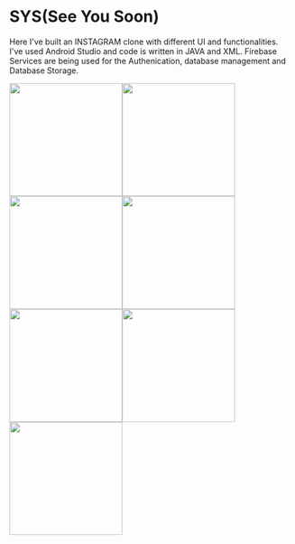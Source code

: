 # SYS(See You Soon)

Here I've built an INSTAGRAM clone with different UI and functionalities. I've used Android Studio and code is written in JAVA and XML. Firebase Services are being used for the Authenication, database management and Database Storage.

<img src = "https://user-images.githubusercontent.com/54989354/90585655-00815580-e1f3-11ea-91a5-347fed94bdcd.jpg" width="200"><img src = "https://user-images.githubusercontent.com/54989354/90586026-d2e8dc00-e1f3-11ea-9a92-f37f32dcad9a.jpg" width="200">
<img src = "https://user-images.githubusercontent.com/54989354/90586067-ec8a2380-e1f3-11ea-9679-f6141efa8be5.jpg" width="200"><img src = "https://user-images.githubusercontent.com/54989354/90586074-f01daa80-e1f3-11ea-97bb-dbfc211a4f6f.jpg" width="200">
<img src = "https://user-images.githubusercontent.com/54989354/90586088-f6ac2200-e1f3-11ea-973c-b51d3b048650.jpg" width="200"><img src = "https://user-images.githubusercontent.com/54989354/90586089-f7dd4f00-e1f3-11ea-82d5-8becc351c58b.jpg" width="200">
<img src = "https://user-images.githubusercontent.com/54989354/90586091-f875e580-e1f3-11ea-9be8-30e497d17f6c.jpg" width="200">

